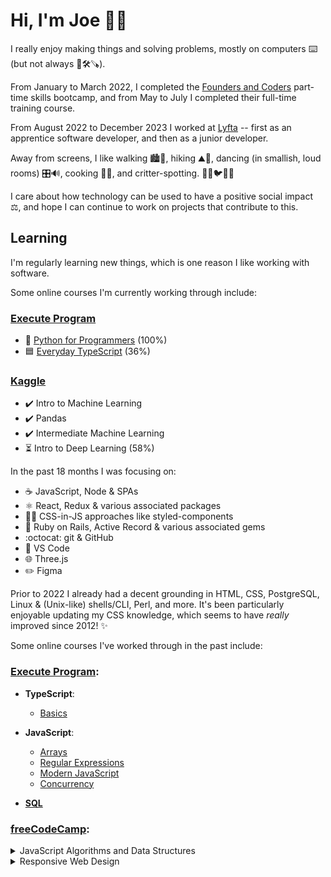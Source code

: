 # Hi, I'm Joe 👋🏻

I really enjoy making things and solving problems, mostly on computers ⌨️ (but not always 📐🛠️🪚).

From January to March 2022, I completed the [Founders and Coders](https://www.foundersandcoders.com/) part-time skills bootcamp, and from May to July I completed their full-time training course.

From August 2022 to December 2023 I worked at [Lyfta](https://www.lyfta.com/) -- first as an apprentice software developer, and then as a junior developer.

Away from screens, I like walking 🏙️🌳, hiking ⛰️🌄, dancing (in smallish, loud rooms) 🎛️🔊, cooking 🍅🥦, and critter-spotting. 🐶🐱🐦🦊🐀

I care about how technology can be used to have a positive social impact ⚖️, and hope I can continue to work on projects that contribute to this.

## Learning

I'm regularly learning new things, which is one reason I like working with software.

Some online courses I'm currently working through include:

### [Execute Program](https://www.executeprogram.com/)

- 🐍 [Python for Programmers](https://www.executeprogram.com/courses/python-for-programmers) (100%)
- 🟦 [Everyday TypeScript](https://www.executeprogram.com/courses/everyday-typescript) (36%)

### [Kaggle](https://www.kaggle.com/learn)

- ✔️ Intro to Machine Learning
- ✔️ Pandas
- ✔️ Intermediate Machine Learning
- ⏳ Intro to Deep Learning (58%)

In the past 18 months I was focusing on:

- ☕ JavaScript, Node & SPAs
- ⚛️ React, Redux & various associated packages
- 💅🏾 CSS-in-JS approaches like styled-components
- 💎 Ruby on Rails, Active Record & various associated gems
- :octocat: git & GitHub
- 📁 VS Code
- 🌐 Three.js
- ✏️ Figma

Prior to 2022 I already had a decent grounding in HTML, CSS, PostgreSQL, Linux & (Unix-like) shells/CLI, Perl, and more. It's been particularly enjoyable updating my CSS knowledge, which seems to have _really_ improved since 2012! ✨



Some online courses I've worked through in the past include:

### [Execute Program](https://www.executeprogram.com/):

- **TypeScript**:
  - [Basics](https://www.executeprogram.com/courses/typescript-basics)

- **JavaScript**:
  - [Arrays](https://www.executeprogram.com/courses/javascript-array)
  - [Regular Expressions](https://www.executeprogram.com/courses/regexes)
  - [Modern JavaScript](https://www.executeprogram.com/courses/modern-javascript)
  - [Concurrency](https://www.executeprogram.com/courses/javascript-concurrency)

- **[SQL](https://www.executeprogram.com/courses/sql)**

### [freeCodeCamp](https://www.freecodecamp.org/joe-dev-public):

<details><summary>JavaScript Algorithms and Data Structures</summary>

  - [x] [Basic JavaScript](https://www.freecodecamp.org/learn/javascript-algorithms-and-data-structures/#basic-javascript): 113/113
  - [x] [ES6](https://www.freecodecamp.org/learn/javascript-algorithms-and-data-structures/#es6): 29/29
  - [x] [Regular Expressions](https://www.freecodecamp.org/learn/javascript-algorithms-and-data-structures/#regular-expressions): 33/33
  - [x] [Debugging](https://www.freecodecamp.org/learn/javascript-algorithms-and-data-structures/#debugging): 12/12
  - [x] [Basic Data Structures](https://www.freecodecamp.org/learn/javascript-algorithms-and-data-structures/#basic-data-structures): 20/20
  - [x] [Basic Algorithm Scripting](https://www.freecodecamp.org/learn/javascript-algorithms-and-data-structures/#basic-algorithm-scripting): 16/16
  - [x] [Object Oriented Programming](https://www.freecodecamp.org/learn/javascript-algorithms-and-data-structures/#object-oriented-programming): 26/26
  - [x] [Functional Programming](https://www.freecodecamp.org/learn/javascript-algorithms-and-data-structures/#functional-programming): 24/24

  Course details: https://www.freecodecamp.org/learn/javascript-algorithms-and-data-structures/
</details>

<details><summary>Responsive Web Design</summary>
  
  - [x] [Basic HTML and HTML5](https://www.freecodecamp.org/learn/responsive-web-design/#basic-html-and-html5): 28/28
  - [x] [Basic CSS](https://www.freecodecamp.org/learn/responsive-web-design/#basic-css): 44/44
  - [x] [Applied Visual Design](https://www.freecodecamp.org/learn/responsive-web-design/#applied-visual-design): 52/52
  - [x] [Responsive Web Design Principles](https://www.freecodecamp.org/learn/responsive-web-design/#responsive-web-design-principles): 4/4
  - [x] [CSS Flexbox](https://www.freecodecamp.org/learn/responsive-web-design/#css-flexbox): 17/17
  - [x] [CSS Grid](https://www.freecodecamp.org/learn/responsive-web-design/#css-grid): 22/22
  
  Course details: https://www.freecodecamp.org/learn/responsive-web-design/
</details>
